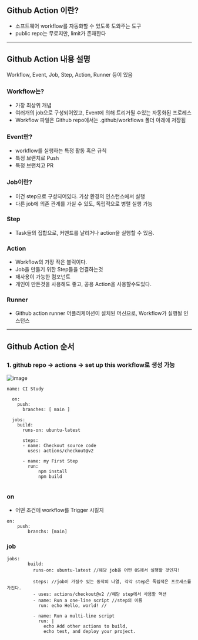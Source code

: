 ## Github Action 이란?

- 소프트웨어 workflow를 자동화할 수 있도록 도와주는 도구
- public repo는 무료지만, limit가 존재한다

---

## Github Action 내용 설명

Workflow, Event, Job, Step, Action, Runner 등이 있음

### Workflow는?

- 가장 최상위 개념
- 여러개의 job으로 구성되어있고, Event에 의해 트리거될 수있는 자동화된 프로레스
- Workflow 파일은 Github repo에서는 .github/workflows 폴더 아래에 저장됨

### Event란?

- workflow를 실행하는 특정 활동 혹은 규칙
- 특정 브랜치로 Push
- 특정 브랜치고 PR

### Job이란?

- 이건 step으로 구성되어있다. 가상 환경의 인스턴스에서 실행
- 다른 job에 의존 관계를 가실 수 있도, 독립적으로 병렬 실행 가능

### Step

- Task들의 집합으로, 커맨드를 날리거나 action을 실행할 수 있음.

### Action

- Workflow의 가장 작은 블럭이다.
- Job을 만들기 위한 Step들을 연결하는것
- 재사용이 가능한 컴포넌트
- 개인이 만든것을 사용해도 좋고, 공용 Action을 사용할수도있다.

### Runner

- Github action runner 어플리케이션이 설치된 머신으로, Workflow가 실행될 인스턴스

---

## Github Action 순서

### 1. github repo -> actions -> set up this workflow로 생성 가능

![image](https://github.com/teagu123/CI-CD/assets/103398790/0d6989f4-8a7a-4419-935d-4034ec1c433c)

```
name: CI Study

  on:
    push:
      branches: [ main ]

  jobs:
    build:
      runs-on: ubuntu-latest

      steps:
      - name: Checkout source code
        uses: actions/checkout@v2

      - name: my First Step
        run:
            npm install
            npm build


```

### on

- 어떤 조건에 workflow를 Trigger 시킬지

```
on:
    push:
        branchs: [main]
```

### job

```
jobs:
        build:
          runs-on: ubuntu-latest //해당 job을 어떤 OS에서 실행할 것인지!

          steps: //job이 가질수 있는 동작의 나열, 각각 step은 독립적은 프로세스를 가진다.
          - uses: actions/checkout@v2 //해당 step에서 사용할 액션
          - name: Run a one-line script //step의 이름
            run: echo Hello, world! //

          - name: Run a multi-line script
            run: |
              echo Add other actions to build,
              echo test, and deploy your project.
```
